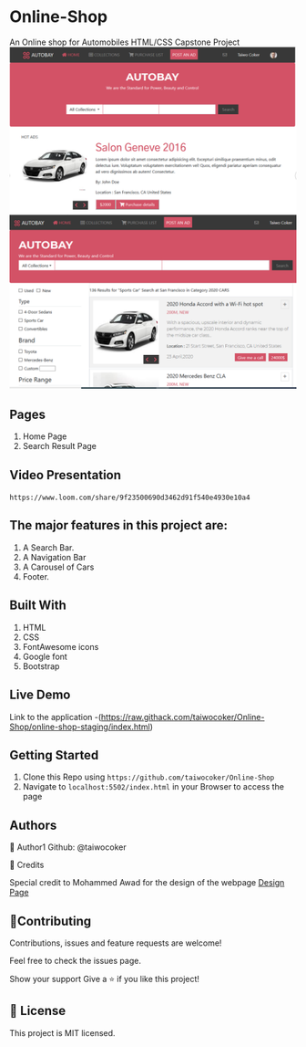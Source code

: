 # Online-Shop
An Online shop for Automobiles
HTML/CSS Capstone Project 
![A Snapshot of the AutoBay's page](/images/snapshot.PNG)
![A Snapshot of the Search page](/images/snapshot1.PNG)

## Pages
1. Home Page
2. Search Result Page

## Video Presentation
`https://www.loom.com/share/9f23500690d3462d91f540e4930e10a4`

## The major features in this project are:

1.  A Search Bar.
2.  A Navigation Bar
3.  A Carousel of Cars
4.  Footer.

## Built With

1. HTML
2. CSS
3. FontAwesome icons
4. Google font
5. Bootstrap

## Live Demo

Link to the application -(https://raw.githack.com/taiwocoker/Online-Shop/online-shop-staging/index.html)

## Getting Started

1. Clone this Repo using `https://github.com/taiwocoker/Online-Shop`
2. Navigate to `localhost:5502/index.html` in your Browser to access the page

## Authors

👤 Author1
   Github: @taiwocoker

🤝 Credits

Special credit to Mohammed Awad for the design of the webpage [Design Page](https://www.behance.net/gallery/24796463/ZATTIX)

## 🤝Contributing

Contributions, issues and feature requests are welcome!

Feel free to check the issues page.

Show your support
Give a ⭐️ if you like this project!

## 📝 License

This project is MIT licensed.
